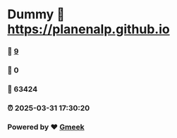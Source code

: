 # Dummy :link: https://planenalp.github.io 
### :page_facing_up: [9](https://planenalp.github.io/tag.html) 
### :speech_balloon: 0 
### :hibiscus: 63424 
### :alarm_clock: 2025-03-31 17:30:20 
### Powered by :heart: [Gmeek](https://github.com/Meekdai/Gmeek)
